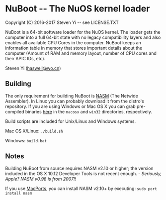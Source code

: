 # NuBoot -- The NuOS kernel loader
Copyright (C) 2016-2017 Steven Yi -- see LICENSE.TXT

NuBoot is a 64-bit software loader for the NuOS kernel. The loader gets the computer into a full 64-bit state with no legacy compatibility layers and also enables all available CPU Cores in the computer. NuBoot keeps an information table in memory that stores important details about the computer (Amount of RAM and memory layout, number of CPU cores and their APIC IDs, etc).


Steven Yi (haswell@wo.cn)


## Building

The only requirement for building NuBoot is [NASM](http://www.nasm.us/) (The Netwide Assembler). In Linux you can probably download it from the distro's repository. If you are using Windows or Mac OS X you can grab pre-compiled binaries [here](http://www.nasm.us/pub/nasm/releasebuilds/2.12.02/) in the `macosx` and `win32` directories, respectively.

Build scripts are included for Unix/Linux and Windows systems.

Mac OS X/Linux: `./build.sh`

Windows: `build.bat`

## Notes

Building NuBoot from source requires NASM v2.10 or higher; the version included in the OS X 10.12 Developer Tools is not recent enough. - *Seriously, Apple? NASM v0.98 is from 2007!!*

If you use [MacPorts](http://www.macports.org), you can install NASM v2.10+ by executing: `sudo port install nasm`

